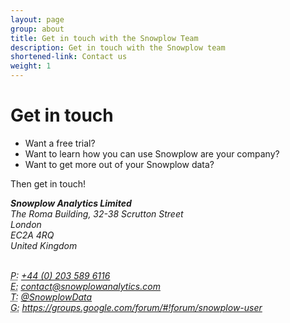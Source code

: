 ```yaml
---
layout: page
group: about
title: Get in touch with the Snowplow Team
description: Get in touch with the Snowplow team
shortened-link: Contact us
weight: 1
---
```


# Get in touch

* Want a free trial?
* Want to learn how you can use Snowplow are your company?  
* Want to get more out of your Snowplow data?  

Then get in touch!  

<address>
<strong>Snowplow Analytics Limited</strong><br>
The Roma Building, 32-38 Scrutton Street<br>
London<br>
EC2A 4RQ<br>
United Kingdom<br>
<br>

<abbr title="Phone">P:</abbr> <a href="tel:+442035896116">+44 (0) 203 589 6116</a><br>
<abbr title="Email">E:</abbr> <a href="mailto:contact@snowplowanalytics.com">contact@snowplowanalytics.com</a><br>
<abbr title="Twitter">T:</abbr> <a href="http://twitter.com/snowplowdata">@SnowplowData</a><br>
<abbr title="Google Group">G:</abbr> <a href="https://groups.google.com/forum/#!forum/snowplow-user">https://groups.google.com/forum/#!forum/snowplow-user</a><br>
</address>
